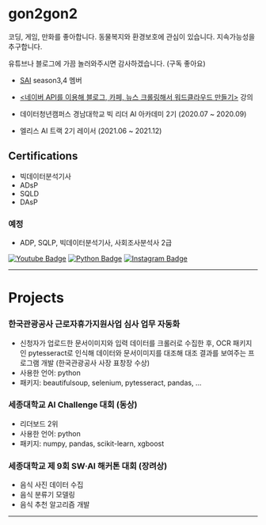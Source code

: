 # gon2gon2
코딩, 게임, 만화를 좋아합니다. 
동물복지와 환경보호에 관심이 있습니다.
지속가능성을 추구합니다.

유튜브나 블로그에 가끔 놀러와주시면 감사하겠습니다. (구독 좋아요)
- <a href="https://github.com/sju-coml">SAI</a> season3,4 멤버
- <a href="https://www.youtube.com/playlist?list=PLAn7d_4wwILxF8j_2pcmMEq7piHQzUN6G"><네이버 API를 이용해 블로그, 카페, 뉴스 크롤링해서 워드클라우드 만들기></a> 강의


- 데이터청년캠퍼스 경남대학교 빅 리더 AI 아카데미 2기 (2020.07 ~ 2020.09)
- 엘리스 AI 트랙 2기 레이서 (2021.06 ~ 2021.12)


## Certifications
- 빅데이터분석기사
- ADsP
- SQLD
- DAsP

### 예정
- ADP, SQLP, 빅데이터분석기사, 사회조사분석사 2급

[![Youtube Badge](https://img.shields.io/badge/Youtube-ff0000?style=flat-square&logo=youtube&link=https://www.youtube.com/channel/UC_iHjQ-h6496ac2xggA6m_g)](https://www.youtube.com/channel/UC_iHjQ-h6496ac2xggA6m_g)
[![Python Badge](https://img.shields.io/badge/-Tistory-brightgreen?style=flat-square&logo=python?link=http://g0n1.tistory.com&link=http://g0n1.tistory.com)](https://g0n1.tistory.com)
[![Instagram Badge](https://img.shields.io/badge/-Instagram-E4405F?stylestyle=flat-square&logo=Instagram?link=https://www.instagram.com/sunggon_song&link=https://www.instagram.com/sunggon_song)](https://www.instagram.com/sunggon_song)

---
# Projects

### 한국관광공사 근로자휴가지원사업 심사 업무 자동화
  - 신청자가 업로드한 문서이미지와 입력 데이터를 크롤러로 수집한 후, OCR 패키지인 pytesseract로 인식해 데이터와 문서이미지를 대조해 대조 결과를 보여주는 프로그램 개발 (한국관광공사 사장 표창장 수상)
  - 사용한 언어: python
  - 패키지: beautifulsoup, selenium, pytesseract, pandas, ...
  
### 세종대학교 AI Challenge 대회 (동상)
  - 리더보드 2위
  - 사용한 언어: python
  - 패키지: numpy, pandas, scikit-learn, xgboost
  
### 세종대학교 제 9회 SW·AI 해커톤 대회 (장려상)
  - 음식 사진 데이터 수집
  - 음식 분류기 모델링
  - 음식 추천 알고리즘 개발

---
<!-- # Repositories
### kaggle
  - 캐글 노트북 필사
  
### baekjoon
  - 백준 단계별 문제 풀이 푸는 중
  
### study
  - DLWP: 케라스 창시자한테 배우는 딥러닝 <a href="https://github.com/sju-coml/SAI-2020-Team-I">(SAI-I팀 스터디)</a>
  - ml-definitive-guide: 파이썬 머신러닝 완벽 가이드
  - DSP: 파이썬과 함께하는  -->

<!--img.shields.io/badge/blog-g0ni.tistory-brightgreen-->
<!--
**gon2gon2/gon2gon2** is a ✨ _special_ ✨ repository because its `README.md` (this file) appears on your GitHub profile.

Here are some ideas to get you started:

- 🔭 I’m currently working on ...
- 🌱 I’m currently learning ...
- 👯 I’m looking to collaborate on ...
- 🤔 I’m looking for help with ...
- 💬 Ask me about ...
- 📫 How to reach me: ...
- 😄 Pronouns: ...
- ⚡ Fun fact: ...
-->
